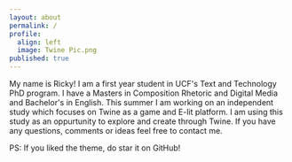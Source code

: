 ```yaml
---
layout: about
permalink: /
profile:
  align: left
  image: Twine Pic.png
published: true
---
```


My name is Ricky! I am a first year student in UCF's Text and Technology PhD program. I have a Masters in Composition Rhetoric and Digital Media and Bachelor's in English. This summer I am working on an independent study which focuses on Twine as a game and E-lit platform. I am using this study as an oppurtunity to explore and create through Twine. If you have any questions, comments or ideas feel free to contact me. 

PS: If you liked the theme, do star it on GitHub!

